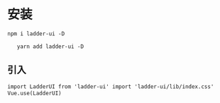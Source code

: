 # 安装

```html
npm i ladder-ui -D
```

```
   yarn add ladder-ui -D
```

## 引入

```html
import LadderUI from 'ladder-ui' import 'ladder-ui/lib/index.css'
Vue.use(LadderUI)
```
